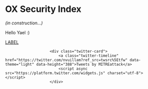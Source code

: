 # OX Security Index

_(in construction...)_

Hello Yael :)

[LABEL](page)

                        <div class="twitter-card">
                            <a class="twitter-timeline" href="https://twitter.com/nvuillam?ref_src=twsrc%5Etfw" data-theme="light" data-height="388">Tweets by MITREattack</a>
                            <script async src="https://platform.twitter.com/widgets.js" charset="utf-8"></script>
                        </div>

